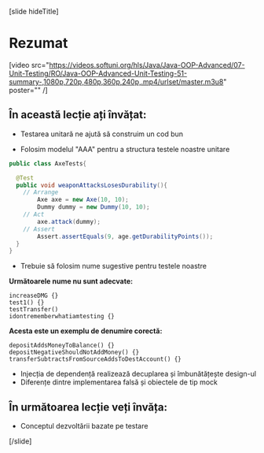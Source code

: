[slide hideTitle]

# Rezumat
[video src="https://videos.softuni.org/hls/Java/Java-OOP-Advanced/07-Unit-Testing/RO/Java-OOP-Advanced-Unit-Testing-51-summary-,1080p,720p,480p,360p,240p,.mp4/urlset/master.m3u8" poster="" /]

## În această lecție ați învățat:

- Testarea unitară ne ajută să construim un cod bun

- Folosim modelul "AAA" pentru a structura testele noastre unitare

```java
public class AxeTests{

  @Test
  public void weaponAttacksLosesDurability(){
    // Arrange
        Axe axe = new Axe(10, 10);
        Dummy dummy = new Dummy(10, 10);
    // Act
        axe.attack(dummy);
    // Assert
        Assert.assertEquals(9, age.getDurabilityPoints());
  }
}
```

- Trebuie să folosim nume sugestive pentru testele noastre

**Următoarele nume nu sunt adecvate:**
```
increaseDMG {}
test1() {}
testTransfer()
idontrememberwhatiamtesting {}
```

**Acesta este un exemplu de denumire corectă:**
```
depositAddsMoneyToBalance() {}
depositNegativeShouldNotAddMoney() {}
transferSubtractsFromSourceAddsToDestAccount() {}
```

- Injecția de dependență realizează decuplarea și îmbunătățește design-ul 
- Diferențe dintre implementarea falsă și obiectele de tip mock

## În următoarea lecție veți învăța:

- Conceptul dezvoltării bazate pe testare

[/slide]
